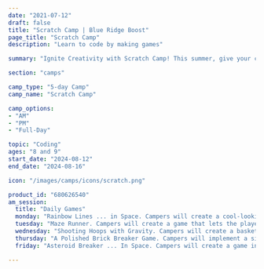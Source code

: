 ```yaml
---
date: "2021-07-12"
draft: false
title: "Scratch Camp | Blue Ridge Boost"
page_title: "Scratch Camp"
description: "Learn to code by making games"

summary: "Ignite Creativity with Scratch Camp! This summer, give your child aged 8-9 the opportunity to dive into the world of coding with our Scratch Camp. Using Scratch, a kid-friendly programming language from MIT, campers will learn to code their own games, animations, and stories. Our experienced instructors will guide them through the fundamentals of coding while fostering critical thinking and creativity. oin us for a summer of fun, learning, and digital creation."

section: "camps"

camp_type: "5-day Camp"
camp_name: "Scratch Camp"

camp_options: 
- "AM"
- "PM"
- "Full-Day"

topic: "Coding"
ages: "8 and 9"
start_date: "2024-08-12"
end_date: "2024-08-16"

icon: "/images/camps/icons/scratch.png"

product_id: "680626540"
am_session:
  title: "Daily Games"
  monday: "Rainbow Lines ... in Space. Campers will create a cool-looking animation, a rainbow V that flies through space and leaves colorful trails behind."
  tuesday: "Maze Runner. Campers will create a game that lets the player guide a cat through a maze to reach a delicious mouse."
  wednesday: "Shooting Hoops with Gravity. Campers will create a basketball game that has gravity. The player will jump and throw a basketball, and the basketball player and ball will fall to the ground."
  thursday: "A Polished Brick Breaker Game. Campers will implement a simple paddle game where the ball breaks bricks at the top. Afterwards, the campers will learn tricks to make the game more interesting."
  friday: "Asteroid Breaker ... In Space. Campers will create a game in which the player pilots a spaceship that must destroy space asteroids while avoiding pieces that break off."

---
```

